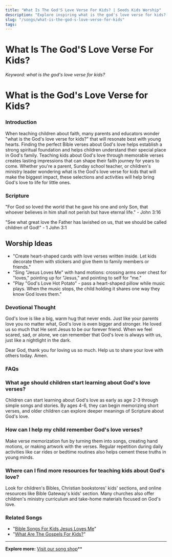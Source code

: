 ```yaml
---
title: "What Is The God'S Love Verse For Kids? | Seeds Kids Worship"
description: "Explore inspiring what is the god's love verse for kids? for children's worship and faith development. Biblical music resources for families and ministry."
slug: "/songs/what-is-the-god-s-love-verse-for-kids"
tags:
---
```


# What Is The God'S Love Verse For Kids?

_Keyword: what is the god's love verse for kids?_

# What is the God's Love Verse for Kids?

### Introduction
When teaching children about faith, many parents and educators wonder "what is the God's love verse for kids?" that will resonate best with young hearts. Finding the perfect Bible verses about God's love helps establish a strong spiritual foundation and helps children understand their special place in God's family. Teaching kids about God's love through memorable verses creates lasting impressions that can shape their faith journey for years to come. Whether you're a parent, Sunday school teacher, or children's ministry leader wondering what is the God's love verse for kids that will make the biggest impact, these selections and activities will help bring God's love to life for little ones.

### Scripture
"For God so loved the world that he gave his one and only Son, that whoever believes in him shall not perish but have eternal life." - John 3:16

"See what great love the Father has lavished on us, that we should be called children of God!" - 1 John 3:1

## Worship Ideas
- "Create heart-shaped cards with love verses written inside. Let kids decorate them with stickers and give them to family members or friends."
- "Sing "Jesus Loves Me" with hand motions: crossing arms over chest for "loves," pointing up for "Jesus," and pointing to self for "me."
- "Play "God's Love Hot Potato" - pass a heart-shaped pillow while music plays. When the music stops, the child holding it shares one way they know God loves them."

### Devotional Thought
God's love is like a big, warm hug that never ends. Just like your parents love you no matter what, God's love is even bigger and stronger. He loved us so much that He sent Jesus to be our forever friend. When we feel scared, sad, or alone, we can remember that God's love is always with us, just like a nightlight in the dark.

Dear God, thank you for loving us so much. Help us to share your love with others today. Amen.

### FAQs

### What age should children start learning about God's love verses?
Children can start learning about God's love as early as age 2-3 through simple songs and stories. By ages 4-6, they can begin memorizing short verses, and older children can explore deeper meanings of Scripture about God's love.

### How can I help my child remember God's love verses?
Make verse memorization fun by turning them into songs, creating hand motions, or making artwork with the verses. Regular repetition during daily activities like car rides or bedtime routines also helps cement these truths in young minds.

### Where can I find more resources for teaching kids about God's love?
Look for children's Bibles, Christian bookstores' kids' sections, and online resources like Bible Gateway's kids' section. Many churches also offer children's ministry curriculum and take-home materials focused on God's love.

### Related Songs

- "[Bible Songs For Kids Jesus Loves Me](/songs/bible-songs-for-kids-jesus-loves-me/)"
- "[What Are The Gospels For Kids?](/songs/what-are-the-gospels-for-kids/)"

---

**Explore more:** [Visit our song shop](https://seedskidsworship.com/shop)**

<!-- Schema Markup -->
<script type="application/ld+json">
{
  "@context": "https://schema.org",
  "@type": "MusicRecording",
  "name": "What Is The God'S Love Verse For Kids?",
  "byArtist": {
    "@type": "MusicGroup",
    "name": "Seeds Kids Worship"
  },
  "isFamilyFriendly": true,
  "url": "https://seedskidsworship.com/songs/what-is-the-god-s-love-verse-for-kids/"
}
</script>